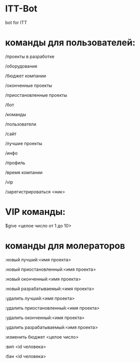 # ITT-Bot
bot for ITT

# команды для пользователей:
/проекты в разработке

/оборудование

/бюджет компании

/оконченные проекты

/приостановленные проекты

/бот

/команды

/пользователи

/сайт

/лучшие проекты

/инфо

/профиль

/время компании

/vip

/зарегистрироваться <ник>

# VIP команды:

$give <целое число от 1 до 10>

# команды для молераторов

:новый лучший:<имя проекта>

:новый приостановленный:<имя проекта>

:новый оконченный:<имя проекта>

:новый разрабатываемый:<имя проекта>

:удалить лучший:<имя проекта>

:удалить приостановленный:<имя проекта>

:удалить оконченный:<имя проекта>

:удалить разрабатываемый:<имя проекта>

:изменить бюджет <целое число>

:вип <id человека>

:бан <id человека>
